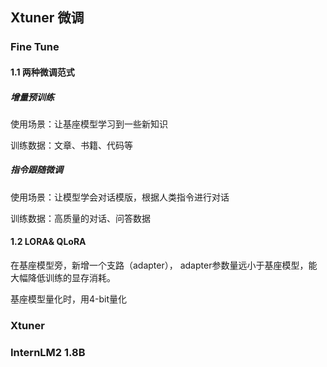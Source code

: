 ## Xtuner 微调

### Fine Tune
#### 1.1 两种微调范式
##### 增量预训练
使用场景：让基座模型学习到一些新知识

训练数据：文章、书籍、代码等

##### 指令跟随微调
使用场景：让模型学会对话模版，根据人类指令进行对话

训练数据：高质量的对话、问答数据

#### 1.2 LORA& QLoRA
在基座模型旁，新增一个支路（adapter）， adapter参数量远小于基座模型，能大幅降低训练的显存消耗。

基座模型量化时，用4-bit量化

### Xtuner

### InternLM2 1.8B 
